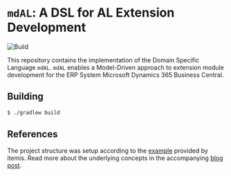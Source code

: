 # `mdAL`: A DSL for AL Extension Development

![Build](https://github.com/joneug/mdal/workflows/Build/badge.svg)

This repository contains the implementation of the Domain Specific Language `mdAL`. `mdAL` enables a Model-Driven approach to extension module development for the ERP System Microsoft Dynamics 365 Business Central.

## Building

```sh
$ ./gradlew build
```

## References

The project structure was setup according to the [example](https://github.com/itemis/xtext-languageserver-example) provided by itemis. Read more about the underlying concepts in the accompanying [blog post](https://blogs.itemis.com/en/integrating-xtext-language-support-in-visual-studio-code).
